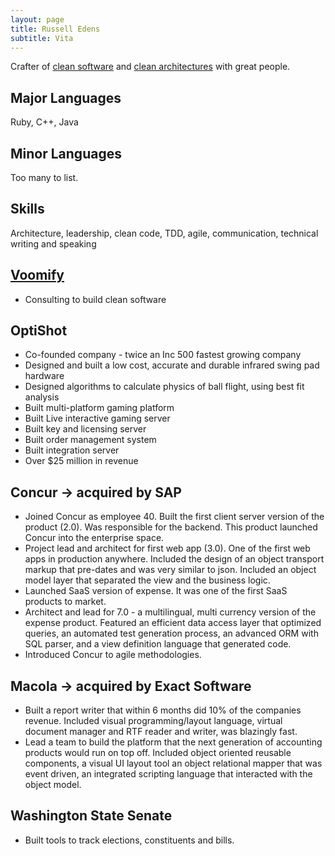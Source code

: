 ```yaml
---
layout: page
title: Russell Edens
subtitle: Vita
---
```


Crafter of [clean software](http://www.voomify.io/2016-06-21-clean-software/) and [clean architectures](http://www.voomify.io/2016-06-21-clean-architecture/) with great people.

## Major Languages

Ruby, C++, Java

## Minor Languages

Too many to list.

## Skills

Architecture, leadership, clean code, TDD, agile, communication, technical writing and speaking

## [Voomify](http://www.vooify.io)

* Consulting to build clean software

## OptiShot
* Co-founded company - twice an Inc 500 fastest growing company
* Designed and built a low cost, accurate and durable infrared swing pad hardware
* Designed algorithms to calculate physics of ball flight, using best fit analysis
* Built multi-platform gaming platform
* Built Live interactive gaming server
* Built key and licensing server
* Built order management system
* Built integration server
* Over $25 million in revenue

## Concur -> acquired by SAP
* Joined Concur as employee 40. Built the first client server version of the product (2.0). Was responsible for the backend. This product launched Concur into the enterprise space.
* Project lead and architect for first web app (3.0). One of the first web apps in production anywhere. Included the design of an object transport markup that pre-dates and was very similar to json. Included an object model layer that separated the view and the business logic.
* Launched SaaS version of expense. It was one of the first SaaS products to market.
* Architect and lead for 7.0 - a multilingual, multi currency version of the expense product. Featured an efficient data access layer that optimized queries, an automated test generation process, an advanced ORM with SQL parser, and a view definition language that generated code.
* Introduced Concur to agile methodologies.

## Macola -> acquired by Exact Software
* Built a report writer that within 6 months did 10% of the companies revenue. Included visual programming/layout language, virtual document manager and RTF reader and writer, was blazingly fast.
* Lead a team to build the platform that the next generation of accounting products would run on top off. Included object oriented reusable components, a visual UI layout tool an object relational mapper that was event driven, an integrated scripting language that interacted with the object model.

## Washington State Senate
* Built tools to track elections, constituents and bills.
